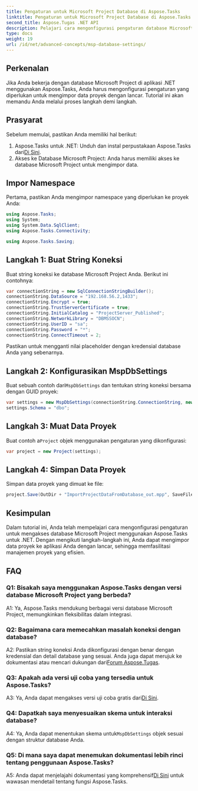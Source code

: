 ```yaml
---
title: Pengaturan untuk Microsoft Project Database di Aspose.Tasks
linktitle: Pengaturan untuk Microsoft Project Database di Aspose.Tasks
second_title: Aspose.Tugas .NET API
description: Pelajari cara mengonfigurasi pengaturan database Microsoft Project menggunakan Aspose.Tasks untuk integrasi yang lancar ke dalam aplikasi .NET.
type: docs
weight: 19
url: /id/net/advanced-concepts/msp-database-settings/
---
```

## Perkenalan

Jika Anda bekerja dengan database Microsoft Project di aplikasi .NET menggunakan Aspose.Tasks, Anda harus mengonfigurasi pengaturan yang diperlukan untuk mengimpor data proyek dengan lancar. Tutorial ini akan memandu Anda melalui proses langkah demi langkah.

## Prasyarat

Sebelum memulai, pastikan Anda memiliki hal berikut:

1.  Aspose.Tasks untuk .NET: Unduh dan instal perpustakaan Aspose.Tasks dari[Di Sini](https://releases.aspose.com/tasks/net/).
2. Akses ke Database Microsoft Project: Anda harus memiliki akses ke database Microsoft Project untuk mengimpor data.

## Impor Namespace

Pertama, pastikan Anda mengimpor namespace yang diperlukan ke proyek Anda:

```csharp
using Aspose.Tasks;
using System;
using System.Data.SqlClient;
using Aspose.Tasks.Connectivity;

using Aspose.Tasks.Saving;
```

## Langkah 1: Buat String Koneksi

Buat string koneksi ke database Microsoft Project Anda. Berikut ini contohnya:

```csharp
var connectionString = new SqlConnectionStringBuilder();
connectionString.DataSource = "192.168.56.2,1433";
connectionString.Encrypt = true;
connectionString.TrustServerCertificate = true;
connectionString.InitialCatalog = "ProjectServer_Published";
connectionString.NetworkLibrary = "DBMSSOCN";
connectionString.UserID = "sa";
connectionString.Password = "*";
connectionString.ConnectTimeout = 2;
```

Pastikan untuk mengganti nilai placeholder dengan kredensial database Anda yang sebenarnya.

## Langkah 2: Konfigurasikan MspDbSettings

 Buat sebuah contoh dari`MspDbSettings` dan tentukan string koneksi bersama dengan GUID proyek:

```csharp
var settings = new MspDbSettings(connectionString.ConnectionString, new Guid("E6426C44-D6CB-4B9C-AF16-48910ACE0F54"));
settings.Schema = "dbo";
```

## Langkah 3: Muat Data Proyek

 Buat contoh a`Project` objek menggunakan pengaturan yang dikonfigurasi:

```csharp
var project = new Project(settings);
```

## Langkah 4: Simpan Data Proyek

Simpan data proyek yang dimuat ke file:

```csharp
project.Save(OutDir + "ImportProjectDataFromDatabase_out.mpp", SaveFileFormat.Mpp);
```

## Kesimpulan

Dalam tutorial ini, Anda telah mempelajari cara mengonfigurasi pengaturan untuk mengakses database Microsoft Project menggunakan Aspose.Tasks untuk .NET. Dengan mengikuti langkah-langkah ini, Anda dapat mengimpor data proyek ke aplikasi Anda dengan lancar, sehingga memfasilitasi manajemen proyek yang efisien.

## FAQ

### Q1: Bisakah saya menggunakan Aspose.Tasks dengan versi database Microsoft Project yang berbeda?

A1: Ya, Aspose.Tasks mendukung berbagai versi database Microsoft Project, memungkinkan fleksibilitas dalam integrasi.

### Q2: Bagaimana cara memecahkan masalah koneksi dengan database?

A2: Pastikan string koneksi Anda dikonfigurasi dengan benar dengan kredensial dan detail database yang sesuai. Anda juga dapat merujuk ke dokumentasi atau mencari dukungan dari[Forum Aspose.Tugas](https://forum.aspose.com/c/tasks/15).

### Q3: Apakah ada versi uji coba yang tersedia untuk Aspose.Tasks?

 A3: Ya, Anda dapat mengakses versi uji coba gratis dari[Di Sini](https://releases.aspose.com/).

### Q4: Dapatkah saya menyesuaikan skema untuk interaksi database?

 A4: Ya, Anda dapat menentukan skema untuk`MspDbSettings` objek sesuai dengan struktur database Anda.

### Q5: Di mana saya dapat menemukan dokumentasi lebih rinci tentang penggunaan Aspose.Tasks?

 A5: Anda dapat menjelajahi dokumentasi yang komprehensif[Di Sini](https://reference.aspose.com/tasks/net/) untuk wawasan mendetail tentang fungsi Aspose.Tasks.